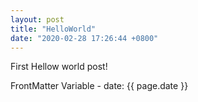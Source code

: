 ```yaml
---
layout: post
title: "HelloWorld"
date: "2020-02-28 17:26:44 +0800"
---
```

First Hellow world post!

FrontMatter Variable - date:
{{ page.date }}
